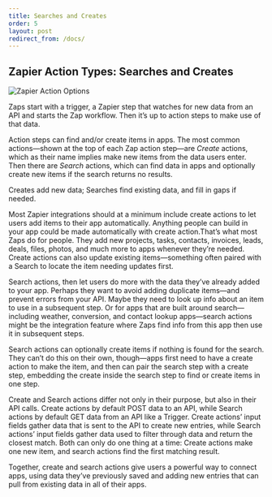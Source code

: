 ```yaml
---
title: Searches and Creates
order: 5
layout: post
redirect_from: /docs/
---
```


## Zapier Action Types: Searches and Creates

![Zapier Action Options](https://cdn.zapier.com/storage/photos/d29ad3418c8780c28906716d09ad47b3.png)

Zaps start with a trigger, a Zapier step that watches for new data from an API and starts the Zap workflow. Then it’s up to action steps to make use of that data.

Action steps can find and/or create items in apps. The most common actions—shown at the top of each Zap action step—are _Create_ actions, which as their name implies make new items from the data users enter. Then there are _Search_ actions, which can find data in apps and optionally create new items if the search returns no results.

Creates add new data; Searches find existing data, and fill in gaps if needed.

Most Zapier integrations should at a minimum include create actions to let users add items to their app automatically. Anything people can build in your app could be made automatically with create action.That’s what most Zaps do for people. They add new projects, tasks, contacts, invoices, leads, deals, files, photos, and much more to apps whenever they’re needed. Create actions can also update existing items—something often paired with a Search to locate the item needing updates first.

Search actions, then let users do more with the data they’ve already added to your app. Perhaps they want to avoid adding duplicate items—and prevent errors from your API. Maybe they need to look up info about an item to use in a subsequent step. Or for apps that are built around search—including weather, conversion, and contact lookup apps—search actions might be the integration feature where Zaps find info from this app then use it in subsequent steps.

Search actions can optionally create items if nothing is found for the search. They can’t do this on their own, though—apps first need to have a create action to make the item, and then can pair the search step with a create step, embedding the create inside the search step to find or create items in one step.

Create and Search actions differ not only in their purpose, but also in their API calls. Create actions by default POST data to an API, while Search actions by default GET data from an API like a Trigger. Create actions’ input fields gather data that is sent to the API to create new entries, while Search actions’ input fields gather data used to filter through data and return the closest match. Both can only do one thing at a time: Create actions make one new item, and search actions find the first matching result.

Together, create and search actions give users a powerful way to connect apps, using data they’ve previously saved and adding new entries that can pull from existing data in all of their apps.